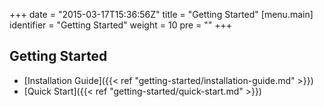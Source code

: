 +++
date = "2015-03-17T15:36:56Z"
title = "Getting Started"
[menu.main]
  identifier = "Getting Started"
  weight = 10
  pre = "<i class='fa fa-road'></i>"
+++

## Getting Started

  * [Installation Guide]({{< ref "getting-started/installation-guide.md" >}})
  * [Quick Start]({{< ref "getting-started/quick-start.md" >}})
